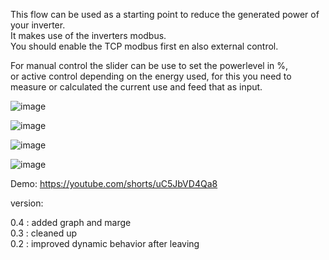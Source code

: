 This flow can be used as a starting point to reduce the generated power of your inverter. \
It makes use of the inverters modbus. \
You should enable the TCP modbus first en also external control.

For manual control the slider can be use to set the powerlevel in %, \
or active control depending on the energy used, 
for this you need to measure or calculated the current use and feed that as input.


![image](https://github.com/hansvanlin/SMA-Tripower-5.0---Active-Power-Control/assets/108009649/4338902e-4a1e-412a-a1e0-e01d632cc6e8)


![image](https://github.com/hansvanlin/SMA-Tripower-5.0---Acitive-Power-Control/assets/108009649/70224486-1d30-4ba0-a450-6662912a9293)


![image](https://github.com/hansvanlin/SMA-Tripower-5.0---Active-Power-Control/assets/108009649/4dcdca08-2bff-4a77-a484-03604788b5d4)

![image](https://github.com/hansvanlin/SMA-Tripower-5.0---Active-Power-Control/assets/108009649/fcb6ea51-51ea-46e1-958d-57159f95a91b)




Demo: https://youtube.com/shorts/uC5JbVD4Qa8 





version: 

0.4 : added graph and marge \
0.3 : cleaned up \
0.2 : improved dynamic behavior after leaving

  

